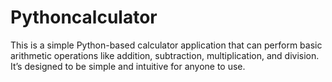 # Pythoncalculator
This is a simple Python-based calculator application that can perform basic arithmetic operations like addition, subtraction, multiplication, and division. It’s designed to be simple and intuitive for anyone to use.
